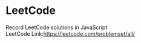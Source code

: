 # LeetCode

Record LeetCode solutions in JavaScript <br/>
LeetCode Link:https://leetcode.com/problemset/all/
